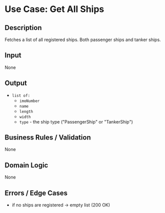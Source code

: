 # Use Case: Get All Ships

## Description

Fetches a list of all registered ships. Both passenger ships and tanker ships.

## Input

None

## Output

- `list of:`
    - `imoNumber`
    - `name`
    - `length`
    - `width`
    - `type` - the ship type ("PassengerShip" or "TankerShip")

## Business Rules / Validation

None

## Domain Logic

None

## Errors / Edge Cases

- if no ships are registered -> empty list (200 OK)
